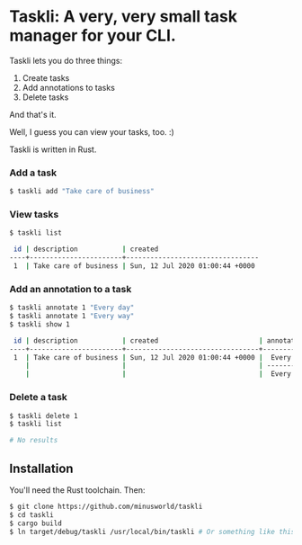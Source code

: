 # Taskli: A very, very small task manager for your CLI.

Taskli lets you do three things:
1. Create tasks
1. Add annotations to tasks
1. Delete tasks

And that's it.

Well, I guess you can view your tasks, too. :)

Taskli is written in Rust.

### Add a task

```bash
$ taskli add "Take care of business"
```

### View tasks

```bash
$ taskli list

 id | description           | created 
----+-----------------------+---------------------------------
 1  | Take care of business | Sun, 12 Jul 2020 01:00:44 +0000 
```

### Add an annotation to a task

```bash
$ taskli annotate 1 "Every day"
$ taskli annotate 1 "Every way"
$ taskli show 1

 id | description           | created                         | annotations 
----+-----------------------+---------------------------------+-------------
 1  | Take care of business | Sun, 12 Jul 2020 01:00:44 +0000 |  Every day  
    |                       |                                 | ----------- 
    |                       |                                 |  Every way   
 ```

 ### Delete a task

 ```bash
 $ taskli delete 1
 $ taskli list

 # No results
 ```

 ## Installation
You'll need the Rust toolchain. Then:

```bash
$ git clone https://github.com/minusworld/taskli
$ cd taskli
$ cargo build
$ ln target/debug/taskli /usr/local/bin/taskli # Or something like this
```
